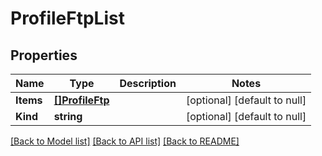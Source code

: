 # ProfileFtpList

## Properties
Name | Type | Description | Notes
------------ | ------------- | ------------- | -------------
**Items** | [**[]ProfileFtp**](profile_ftp.md) |  | [optional] [default to null]
**Kind** | **string** |  | [optional] [default to null]

[[Back to Model list]](../README.md#documentation-for-models) [[Back to API list]](../README.md#documentation-for-api-endpoints) [[Back to README]](../README.md)


